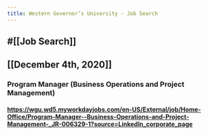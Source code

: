 ```yaml
---
title: Western Governor’s University - Job Search
---
```


## #[[Job Search]]

## 

## [[December 4th, 2020]]
### Program Manager (Business Operations and Project Management)
#### https://wgu.wd5.myworkdayjobs.com/en-US/External/job/Home-Office/Program-Manager--Business-Operations-and-Project-Management-_JR-006329-1?source=LinkedIn_corporate_page
